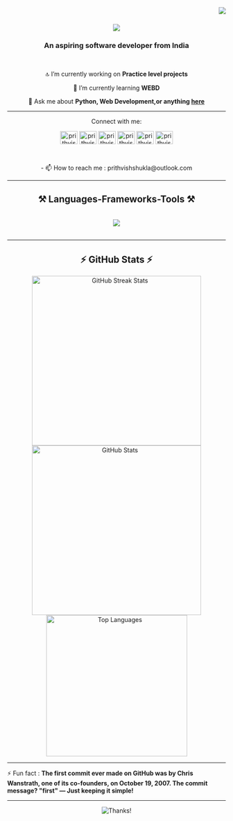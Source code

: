 <img align="right" src="https://visitor-badge.laobi.icu/badge?page_id=prithvishshukla.prithvishshukla" />

<h1 align="center">
  <img
    src="https://readme-typing-svg.herokuapp.com/?font=Righteous&size=35&center=true&vCenter=true&width=500&height=70&duration=4000&lines=Hi+There!+👋;+I'm+Prithvish+Raj+Shukla!+🫡;" />
</h1>
<h3 align="center">An aspiring software developer from India</h3>

<br />

<div align="center">

  🔝 I’m currently working on **Practice level projects**

  🌱 I’m currently learning **WEBD**

  💬 Ask me about **Python, Web Development,or anything
  [here](https://github.com/prithvishshukla/prithvishshukla/issues)**
  <br />
</div>
<hr />
<div <h3 align="center">Connect with me:</h3>
  <br />
  <p align="center">
    <a href="https://twitter.com/prithvishshukla" target="blank"><img align="center"
        src="https://raw.githubusercontent.com/rahuldkjain/github-profile-readme-generator/master/src/images/icons/Social/twitter.svg"
        alt="prithvishshukla" height="30" width="40" /></a>
    <a href="https://linkedin.com/in/prithvishshukla" target="blank"><img align="center"
        src="https://raw.githubusercontent.com/rahuldkjain/github-profile-readme-generator/master/src/images/icons/Social/linked-in-alt.svg"
        alt="prithvishshukla" height="30" width="40" /></a>
    <a href="https://instagram.com/prithvishshukla" target="blank"><img align="center"
        src="https://raw.githubusercontent.com/rahuldkjain/github-profile-readme-generator/master/src/images/icons/Social/instagram.svg"
        alt="prithvishshukla" height="30" width="40" /></a>
    <a href="https://www.hackerrank.com/prithvishxshukla" target="blank"><img align="center"
        src="https://raw.githubusercontent.com/rahuldkjain/github-profile-readme-generator/master/src/images/icons/Social/hackerrank.svg"
        alt="prithvishxshukla" height="30" width="40" /></a>
    <a href="https://www.leetcode.com/prithvishshukla" target="blank"><img align="center"
        src="https://raw.githubusercontent.com/rahuldkjain/github-profile-readme-generator/master/src/images/icons/Social/leet-code.svg"
        alt="prithvishshukla" height="30" width="40" /></a>
    <a href="https://auth.geeksforgeeks.org/user/prithvishshukla" target="blank"><img align="center"
        src="https://raw.githubusercontent.com/rahuldkjain/github-profile-readme-generator/master/src/images/icons/Social/geeks-for-geeks.svg"
        alt="prithvishx5qr" height="30" width="40" /></a>
  </p>

</div>
<br />

<p align="center">
  - 📫 How to reach me : prithvishshukla@outlook.com
</p>

<hr />

<h2 align="center">⚒️ Languages-Frameworks-Tools ⚒️</h2>
<br />
<div align="center">
  <img src="https://skillicons.dev/icons?i=vscode,github,c,cpp,python,html,css,git,javascript" />
</div>

<br />
<hr />


<h2 align="center">⚡ GitHub Stats ⚡</h2>
<div align="center">
  <img width=390
    src="https://github-readme-streak-stats.herokuapp.com/?user=prithvishshukla&theme=react&border_radius=10"
    alt="GitHub Streak Stats" />
  <img width=390
    src="https://github-readme-stats.vercel.app/api?username=prithvishshukla&show_icons=true&theme=react&rank_icon=github&border_radius=10"
    alt="GitHub Stats" />
  <br />
  <img width=325
    src="https://github-readme-stats.vercel.app/api/top-langs/?username=prithvishshukla&hide=HTML&langs_count=8&layout=compact&theme=react&border_radius=10&size_weight=0.5&count_weight=0.5"
    alt="Top Languages" />
</div>

<hr />

⚡ Fun fact : **The first commit ever made on GitHub was by Chris Wanstrath, one of its co-founders, on October 19, 2007.
The commit message? "first" — Just keeping it simple!**
<hr />
<p align="center">
  <img src="https://media.giphy.com/media/3og0IFip0zn2loy5l6/giphy.gif" alt="Thanks!">
</p>
